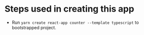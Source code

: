 # Steps used in creating this app

- Run `yarn create react-app counter --template typescript` to bootstrapped project.
